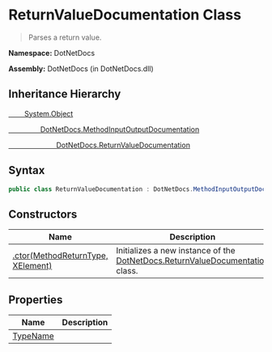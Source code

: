 # ReturnValueDocumentation Class
> Parses a return value.

**Namespace:** DotNetDocs

**Assembly:** DotNetDocs (in DotNetDocs.dll)
## Inheritance Hierarchy
[&nbsp;&nbsp;&nbsp;&nbsp;&nbsp;&nbsp;&nbsp;&nbsp;System.Object](https://www.google.com/search?q=System.Object&btnI=)

[&nbsp;&nbsp;&nbsp;&nbsp;&nbsp;&nbsp;&nbsp;&nbsp;&nbsp;&nbsp;&nbsp;&nbsp;&nbsp;&nbsp;&nbsp;&nbsp;DotNetDocs.MethodInputOutputDocumentation](https://www.google.com/search?q=DotNetDocs.MethodInputOutputDocumentation&btnI=)

[&nbsp;&nbsp;&nbsp;&nbsp;&nbsp;&nbsp;&nbsp;&nbsp;&nbsp;&nbsp;&nbsp;&nbsp;&nbsp;&nbsp;&nbsp;&nbsp;&nbsp;&nbsp;&nbsp;&nbsp;&nbsp;&nbsp;&nbsp;&nbsp;DotNetDocs.ReturnValueDocumentation](https://www.google.com/search?q=DotNetDocs.ReturnValueDocumentation&btnI=)

## Syntax
```csharp
public class ReturnValueDocumentation : DotNetDocs.MethodInputOutputDocumentation
```
## Constructors
|Name|Description|
|---|---|
|[.ctor(MethodReturnType, XElement)](/docs/DotNetDocs/ReturnValueDocumentation/Constructors/.ctor_MethodReturnType%2c%20XElement_.md)|Initializes a new instance of the [DotNetDocs.ReturnValueDocumentation](https://www.google.com/search?q=DotNetDocs.ReturnValueDocumentation&btnI=) class.|
## Properties
|Name|Description|
|---|---|
|[TypeName](/docs/DotNetDocs/ReturnValueDocumentation/Properties/TypeName.md)||
